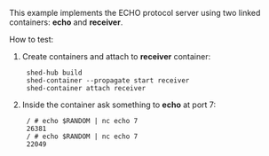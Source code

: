This example implements the ECHO protocol server using two linked containers:
**echo** and **receiver**.

How to test:

1. Create containers and attach to **receiver** container:

        shed-hub build
        shed-container --propagate start receiver
        shed-container attach receiver

2. Inside the container ask something to **echo** at port 7:

        / # echo $RANDOM | nc echo 7
        26381
        / # echo $RANDOM | nc echo 7
        22049

